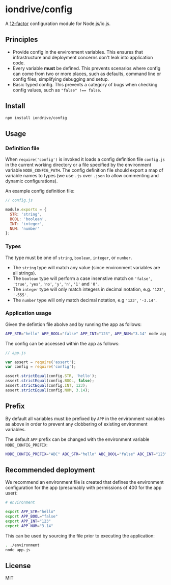 # iondrive/config

A [12-factor](http://12factor.net/config) configuration module for Node.js/io.js.

## Principles

  * Provide config in the environment variables. This ensures that infrastructure and deployment concerns don't leak into application code.
  * Every variable **must** be defined. This prevents scenarios where config can come from two or more places, such as defaults, command line or config files, simplifying debugging and setup.
  * Basic typed config. This prevents a category of bugs when checking config values, such as `"false" !== false`.

## Install

```bash
npm install iondrive/config
```

## Usage

### Definition file

When `require('config')` is invoked it loads a config definition file `config.js` in the current working directory or a file specified by the environment variable `NODE_CONFIG_PATH`. The config definition file should export a map of variable names to types (we use `.js` over `.json` to allow commenting and dynamic configurations).

An example config definition file:

```js
// config.js

module.exports = {
  STR: 'string',
  BOOL: 'boolean',
  INT: 'integer',
  NUM: 'number'
};
```

### Types

The type must be one of `string`, `boolean`, `integer`, or `number`.

  * The `string` type will match any value (since environment variables are all strings).
  * The `boolean` type will perform a case insenstive match on `'false'`, `'true'`, `'yes'`, `'no'`, `'y'`, `'n'`, `'1'` and `'0'`.
  * The `integer` type will only match integers in decimal notation, e.g. `'123'`, `'-555'`.
  * The `number` type will only match decimal notation, e.g `'123'`, `'-3.14'`.

### Application usage

Given the defintion file abolve and by running the app as follows:

```bash
APP_STR="hello" APP_BOOL="false" APP_INT="123", APP_NUM="3.14" node app.js
```

The config can be accessed within the app as follows:

```js
// app.js

var assert = require('assert');
var config = require('config');

assert.strictEqual(config.STR, 'hello');
assert.strictEqual(config.BOOL, false);
assert.strictEqual(config.INT, 123);
assert.strictEqual(config.NUM, 3.14);
```

## Prefix

By default all variables must be prefixed by `APP` in the environment variables as above in order to prevent any clobbering of existing environment variables.

The default `APP` prefix can be changed with the environment variable `NODE_CONFIG_PREFIX`:

```bash
NODE_CONFIG_PREFIX="ABC" ABC_STR="hello" ABC_BOOL="false" ABC_INT="123", ABC_NUM="3.14" node app.js
```

## Recommended deployment

We recommend an environment file is created that defines the environment configuration for the app (presumably with permissions of 400 for the app user):

```bash
# environment

export APP_STR="hello"
export APP_BOOL="false"
export APP_INT="123"
export APP_NUM="3.14"
```

This can be used by sourcing the file prior to executing the application:

```bash
. ./environment
node app.js
```

## License

MIT

